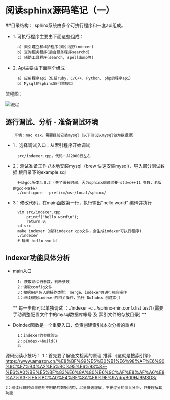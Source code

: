 # 阅读sphinx源码笔记（一）

##目录结构：
sphinx系统由多个可执行程序和一套api组成。

* 1. 可执行程序主要由下面这些组成：

		a) 索引建立和维护程序(索引程序indexer)
		b) 查询服务程序(后台服务程序searchd)
		c) 辅助工具程序(search, spelldump等)
	
* 2. Api主要由下面两个组成
	
		a) 应用程序api（包括ruby，C/C++, Python, php的程序api）
		b) Mysql的sphinxSE引擎接口

流程图：
		
![流程](http://hi.csdn.net/attachment/201105/5/0_1304592845133O.gif)


## 逐行调试、分析 - 准备调试环境
	
		环境：mac osx，需要提前安装mysql（以下测试以mysql做为数据源）
		
* 1：选择调试入口：从索引程序开始调试
		
		src/indexer.cpp，代码一共2000行左右
* 2：测试准备工作
		//本地安装mysql（brew 快速安装mysql)，导入部分测试数据
		根目录下的example.sql

		升级gcc版本4.8.2 (费了很长时间，因为sphinx编译需要-std=c++11 参数，老版的gcc不支持)
		./configure --prefix=/usr/local/sphinx/ 
		
* 3：修改代码，在main函数第一行，执行输出"hello world" 编译并执行

		vim src/indexer.cpp
			printf("hello word\n");
			return 0;
		cd src
		make indexer (编译indexer.cpp文件，会生成indexer可执行程序)
		./indexer
		# 输出 hello world

## indexer功能具体分析
* main入口
	
		1: 获取命令行参数，判断参数
		2：读取config文件
		3：根据用户传入的操作类型: merge、indexer等进行相应操作
		4：继续根据indexer的相关操作，执行 DoIndex 创建索引
	** 每一步都可以单独调试 ：./indexer -c ../sphinx-min.conf.dist test1 (需要手动调整配置文件中的mysql数据库帐号 及 索引文件的存放目录) **

* DoIndex函数是一个重要入口，负责创建索引(本次分析的重点)
	
		1：indexer的参数验证
		2：pIndex->build()
		3:


源码阅读小技巧：
	1：首先要了解全文检索的原理  推荐 《这就是搜索引擎》 https://www.amazon.cn/%E8%BF%99%E5%B0%B1%E6%98%AF%E6%90%9C%E7%B4%A2%E5%BC%95%E6%93%8E-%E6%A0%B8%E5%BF%83%E6%8A%80%E6%9C%AF%E8%AF%A6%E8%A7%A3-%E5%BC%A0%E4%BF%8A%E6%9E%97/dp/B006J9MSD8/

	2：阅读代码时如果遇到不明确的数据结构，尽量快速理解，不要过分的深入分析，只要理解其功能
	


